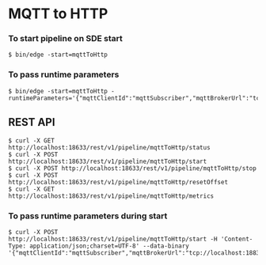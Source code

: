 # MQTT to HTTP

### To start pipeline on SDE start

    $ bin/edge -start=mqttToHttp

### To pass runtime parameters

    $ bin/edge -start=mqttToHttp -runtimeParameters='{"mqttClientId":"mqttSubscriber","mqttBrokerUrl":"tcp://localhost:1883","mqttTopic":"sample","httpUrl":"http://localhost:9999","sdcAppId":"sde"}'

## REST API

    $ curl -X GET http://localhost:18633/rest/v1/pipeline/mqttToHttp/status
    $ curl -X POST http://localhost:18633/rest/v1/pipeline/mqttToHttp/start
    $ curl -X POST http://localhost:18633/rest/v1/pipeline/mqttToHttp/stop
    $ curl -X POST http://localhost:18633/rest/v1/pipeline/mqttToHttp/resetOffset
    $ curl -X GET http://localhost:18633/rest/v1/pipeline/mqttToHttp/metrics

### To pass runtime parameters during start

    $ curl -X POST http://localhost:18633/rest/v1/pipeline/mqttToHttp/start -H 'Content-Type: application/json;charset=UTF-8' --data-binary '{"mqttClientId":"mqttSubscriber","mqttBrokerUrl":"tcp://localhost:1883","mqttTopic":"sample","httpUrl":"http://localhost:9999","sdcAppId":"sde"}'

